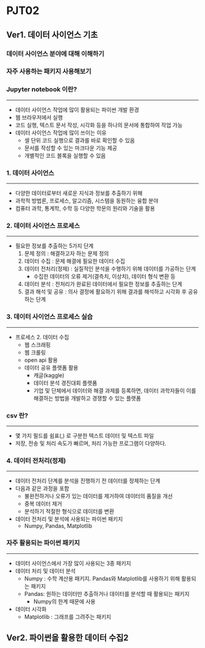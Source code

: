 # PJT02
## Ver1. 데이터 사이언스 기초
### 데이터 사이언스 분야에 대해 이해하기
### 자주 사용하는 패키지 사용해보기

### Jupyter notebook 이란?
---
  - 데이터 사이언스 작업에 많이 활용되는 파이썬 개발 환경
  - 웹 브라우저에서 실행
  - 코드 실행, 텍스트 문서 작성, 시각화 등을 하나의 문서에 통합하여 작업 가능
  - 데이터 사이언스 작업에 많이 쓰이는 이유
    - 셀 단위 코드 실행으로 결과를 바로 확인할 수 있음
    - 문서를 작성할 수 있는 마크다운 기능 제공
    - 개별적인 코드 블록을 실행할 수 있음

### 1. 데이터 사이언스
---
  - 다양한 데이터로부터 새로운 지식과 정보를 추출하기 위해
  - 과학적 방법론, 프로세스, 알고리즘, 시스템을 동원하는 융합 분야
  - 컴퓨터 과학, 통계학, 수학 등 다양한 학문의 원리와 기술을 활용

### 2. 데이터 사이언스 프로세스
---
  - 필요한 정보를 추출하는 5가지 단계
    1. 문제 정의 : 해결하고자 하는 문제 정의
    2. 데이터 수집 : 문제 해결에 필요한 데이터 수집
    3. 데이터 전처리(정제) : 실질적인 분석을 수행하기 위해 데이터를 가공하는 단계
       - 수집한 데이터의 오류 제거(결측치, 이상치), 데이터 형식 변환 등
    4. 데이터 분석 : 전처리가 완료된 데이터에서 필요한 정보를 추출하는 단계
    5. 결과 해석 및 공유 : 의사 결정에 활요하기 위해 결과를 해석하고 시각화 후 공유하는 단계

### 3. 데이터 사이언스 프로세스 실습
---
  - 프로세스 2. 데이터 수집
    - 웹 스크래핑
    - 웹 크롤링
    - open api 활용
    - 데이터 공유 플랫폼 활용
      - 캐글(kaggle)
      - 데이터 분석 경진대회 플랫폼
      - 기업 및 단체에서 데이터와 해결 과제를 등록하면, 데이터 과학자들이 이를 해결하는 방법을 개발하고 경쟁할 수 있는 플랫폼

### csv 란?
---
  - 몇 가지 필드를 쉼표(,) 로 구분한 텍스트 데이터 및 텍스트 파일
  - 저장, 전송 및 처리 속도가 빠르며, 처리 가능한 프로그램이 다양하다.

### 4. 데이터 전처리(정제)
---
  - 데이터 전처리 단계를 분석을 진행하기 전 데이터를 정제하는 단계
  - 다음과 같은 과정을 포함
    - 불완전하거나 오류가 있는 데이터를 제거하여 데이터의 품질을 개선
    - 중복 데이터 제거
    - 분석하기 적절한 형식으로 데이터를 변환
  - 데이터 전처리 및 분석에 사용되는 파이썬 패키지
    - Numpy, Pandas, Matplotlib

### 자주 활용되는 파이썬 패키지
---
  - 데이터 사이언스에서 가장 많이 사용되는 3종 패키지
  - 데이터 처리 및 데이터 분석
    - Numpy : 수학 계산용 패키지. Pandas와 Matplotlib를 사용하기 위해 활용되는 패키지
    - Pandas: 원하는 데이터만 추출하거나 데이터를 분석할 때 활용되는 패키지
      - Numpy의 한계 때문에 사용
  - 데이터 시각화
    - Matplotlib : 그래프를 그려주는 패키지




## Ver2. 파이썬을 활용한 데이터 수집2